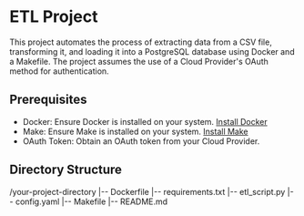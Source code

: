 # ETL Project

This project automates the process of extracting data from a CSV file, transforming it, and loading it into a PostgreSQL database using Docker and a Makefile. The project assumes the use of a Cloud Provider's OAuth method for authentication.

## Prerequisites

- Docker: Ensure Docker is installed on your system. [Install Docker](https://docs.docker.com/get-docker/)
- Make: Ensure Make is installed on your system. [Install Make](https://www.gnu.org/software/make/)
- OAuth Token: Obtain an OAuth token from your Cloud Provider.

## Directory Structure

/your-project-directory
|-- Dockerfile
|-- requirements.txt
|-- etl_script.py
|-- config.yaml
|-- Makefile
|-- README.md
